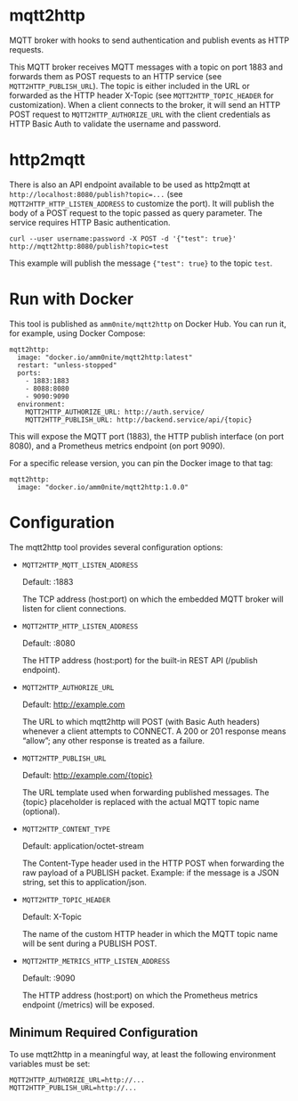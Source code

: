 # mqtt2http

MQTT broker with hooks to send authentication and publish events as HTTP requests.

This MQTT broker receives MQTT messages with a topic on port 1883 and forwards them as POST requests to an HTTP service (see `MQTT2HTTP_PUBLISH_URL`). 
The topic is either included in the URL or forwarded as the HTTP header X-Topic (see `MQTT2HTTP_TOPIC_HEADER` for customization).
When a client connects to the broker, it will send an HTTP POST request to `MQTT2HTTP_AUTHORIZE_URL`  with the client credentials as HTTP Basic Auth to validate the username and password.

# http2mqtt

There is also an API endpoint available to be used as http2mqtt at `http://localhost:8080/publish?topic=...` (see `MQTT2HTTP_HTTP_LISTEN_ADDRESS` to customize the port). 
It will publish the body of a POST request to the topic passed as query parameter. The service requires HTTP Basic authentication.

    curl --user username:password -X POST -d '{"test": true}' http://mqtt2http:8080/publish?topic=test

This example will publish the message `{"test": true}` to the topic `test`.

# Run with Docker

This tool is published as `amm0nite/mqtt2http` on Docker Hub. You can run it, for example, using Docker Compose:

    mqtt2http:
      image: "docker.io/amm0nite/mqtt2http:latest"
      restart: "unless-stopped"
      ports:
        - 1883:1883
        - 8088:8080
        - 9090:9090
      environment:
        MQTT2HTTP_AUTHORIZE_URL: http://auth.service/
        MQTT2HTTP_PUBLISH_URL: http://backend.service/api/{topic}

This will expose the MQTT port (1883), the HTTP publish interface (on port 8080), and a Prometheus metrics endpoint (on port 9090).

For a specific release version, you can pin the Docker image to that tag:

    mqtt2http:
      image: "docker.io/amm0nite/mqtt2http:1.0.0"

# Configuration

The mqtt2http tool provides several configuration options:

- `MQTT2HTTP_MQTT_LISTEN_ADDRESS`

  Default: :1883

  The TCP address (host:port) on which the embedded MQTT broker will listen for client connections.

- `MQTT2HTTP_HTTP_LISTEN_ADDRESS`

  Default: :8080
  
  The HTTP address (host:port) for the built-in REST API (/publish endpoint).

- `MQTT2HTTP_AUTHORIZE_URL`
  
  Default: http://example.com
  
  The URL to which mqtt2http will POST (with Basic Auth headers) whenever a client attempts to CONNECT. A 200 or 201 response means “allow”; any other response is treated as a failure.

- `MQTT2HTTP_PUBLISH_URL`
  
  Default: http://example.com/{topic}
  
  The URL template used when forwarding published messages. The {topic} placeholder is replaced with the actual MQTT topic name (optional).

- `MQTT2HTTP_CONTENT_TYPE`
  
  Default: application/octet-stream
  
  The Content-Type header used in the HTTP POST when forwarding the raw payload of a PUBLISH packet.
  Example: if the message is a JSON string, set this to application/json.

- `MQTT2HTTP_TOPIC_HEADER`
  
  Default: X-Topic
  
  The name of the custom HTTP header in which the MQTT topic name will be sent during a PUBLISH POST.

- `MQTT2HTTP_METRICS_HTTP_LISTEN_ADDRESS`
  
  Default: :9090
  
  The HTTP address (host:port) on which the Prometheus metrics endpoint (/metrics) will be exposed.

## Minimum Required Configuration

To use mqtt2http in a meaningful way, at least the following environment variables must be set:

    MQTT2HTTP_AUTHORIZE_URL=http://...
    MQTT2HTTP_PUBLISH_URL=http://...

